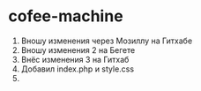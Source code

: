 # cofee-machine
1. Вношу изменения через Мозиллу на Гитхабе
2. Вношу изменения 2 на Бегете
3. Внёс изменения 3 на Гитхаб
4. Добавил index.php и style.css
5. 